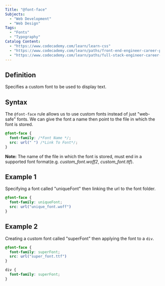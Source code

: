 ```yaml
---
Title: "@font-face"
Subjects:
  - "Web Development"
  - "Web Design"
Tags:
  - "Fonts"
  - "Typography"
Catalog Content:
  - "https://www.codecademy.com/learn/learn-css"
  - "https://www.codecademy.com/learn/paths/front-end-engineer-career-path"
  - "https://www.codecademy.com/learn/paths/full-stack-engineer-career-path"
---
```


## Definition 

Specifies a custom font to be used to display text. 

## Syntax

The `@font-face` rule allows us to use custom fonts instead of just "web-safe" fonts. We can give the font a name then point to the file in which the font is stored.

```css
@font-face {
  font-family: /*Font Name */;
  src: url(" ") /*Link To Font*/;
}
```

**Note:** The name of the file in which the font is stored, must end in a supported font format(e.g. *custom_font.woff2*, *custom_font.ttf*). 

## Example 1

Specifying a font called "uniqueFont" then linking the url to the font folder.

```css
@font-face {
  font-family: uniqueFont;
  src: url("unique_font.woff") 
}
```

## Example 2

Creating a custom font called "superFont" then applying the font to a `div`.

```css
@font-face {
  font-family: superFont;
  src: url("super_font.ttf") 
}

div {
  font-family: superFont;
}
```